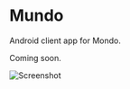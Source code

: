 # Mundo
Android client app for Mondo.

Coming soon.

![Screenshot](https://raw.githubusercontent.com/remychantenay/Mundo/master/screenshot.png)
